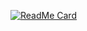 [![ReadMe Card](https://github-readme-stats.vercel.app/api?username=eze-kiel&show_icons=true&theme=great-gatsby&count_private=true)](https://github-readme-stats.vercel.app/api?username=eze-kiel&show_icons=true&theme=great-gatsby&count_private=true)
